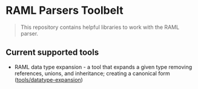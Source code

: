 # RAML Parsers Toolbelt

> This repository contains helpful libraries to work with the RAML parser.

## Current supported tools

* RAML data type expansion - a tool that expands a given type removing references, unions, and inheritance; creating a canonical form ([tools/datatype-expansion](tools/datatype-expansion))

